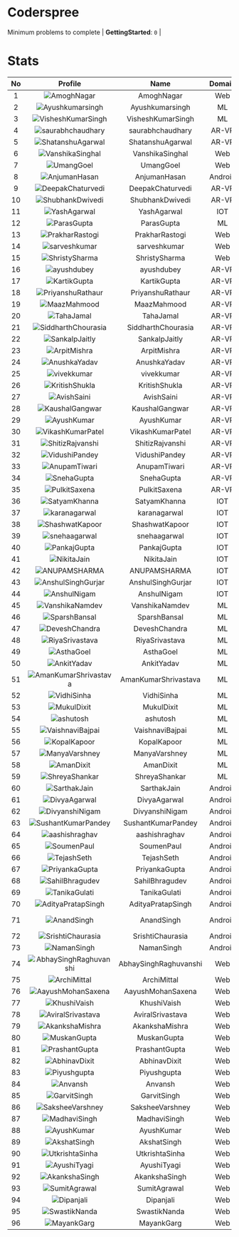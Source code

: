 
Coderspree
==========
  


Minimum problems to complete | **GettingStarted**: `0` |   

# Stats
  

|No|Profile|Name|Domain|Year|Solved|
| :---: | :---: | :---: | :---: | :---: | :---: |
|1|![AmoghNagar](https://avatars.githubusercontent.com/u/84376218?v=4&s=100)|AmoghNagar|Web|3|12|
|2|![Ayushkumarsingh](https://avatars.githubusercontent.com/u/78909117?v=4&s=100)|Ayushkumarsingh|ML|2|11|
|3|![VisheshKumarSingh](https://avatars.githubusercontent.com/u/47525494?v=4&s=100)|VisheshKumarSingh|ML|2|8|
|4|![saurabhchaudhary](https://avatars.githubusercontent.com/u/54533861?v=4&s=100)|saurabhchaudhary|AR-VR|3|7|
|5|![ShatanshuAgarwal](https://avatars.githubusercontent.com/u/63258511?v=4&s=100)|ShatanshuAgarwal|AR-VR|3|7|
|6|![VanshikaSinghal](https://avatars.githubusercontent.com/u/84376218?v=4&s=100)|VanshikaSinghal|Web|3|5|
|7|![UmangGoel](https://avatars.githubusercontent.com/u/84376218?v=4&s=100)|UmangGoel|Web|3|5|
|8|![AnjumanHasan](https://avatars.githubusercontent.com/u/84376218?v=4&s=100)|AnjumanHasan|Android|2|3|
|9|![DeepakChaturvedi](https://avatars.githubusercontent.com/u/61619479?v=4&s=100)|DeepakChaturvedi|AR-VR|3|2|
|10|![ShubhankDwivedi](https://avatars.githubusercontent.com/u/81324099?v=4&s=100)|ShubhankDwivedi|AR-VR|2ndYear|2|
|11|![YashAgarwal](https://avatars.githubusercontent.com/u/59206738?v=4&s=100)|YashAgarwal|IOT|3|2|
|12|![ParasGupta](https://avatars.githubusercontent.com/u/60445527?v=4&s=100)|ParasGupta|ML|3|2|
|13|![PrakharRastogi](https://avatars.githubusercontent.com/u/84376218?v=4&s=100)|PrakharRastogi|Web|3|2|
|14|![sarveshkumar](https://avatars.githubusercontent.com/u/84376218?v=4&s=100)|sarveshkumar|Web|3|2|
|15|![ShristySharma](https://avatars.githubusercontent.com/u/84376218?v=4&s=100)|ShristySharma|Web|3|2|
|16|![ayushdubey](https://avatars.githubusercontent.com/u/33064931?v=4&s=100)|ayushdubey|AR-VR|2|1|
|17|![KartikGupta](https://avatars.githubusercontent.com/u/57028920?v=4&s=100)|KartikGupta|AR-VR|3|1|
|18|![PriyanshuRathaur](https://avatars.githubusercontent.com/u/86730388?v=4&s=100)|PriyanshuRathaur|AR-VR|2|1|
|19|![MaazMahmood](https://avatars.githubusercontent.com/u/83294849?v=4&s=100)|MaazMahmood|AR-VR|2|1|
|20|![TahaJamal](https://avatars.githubusercontent.com/u/60614154?v=4&s=100)|TahaJamal|AR-VR|3|1|
|21|![SiddharthChourasia](https://avatars.githubusercontent.com/u/78783051?v=4&s=100)|SiddharthChourasia|AR-VR|2|1|
|22|![SankalpJaitly](https://avatars.githubusercontent.com/u/63491937?v=4&s=100)|SankalpJaitly|AR-VR|3|1|
|23|![ArpitMishra](https://avatars.githubusercontent.com/u/91672224?v=4&s=100)|ArpitMishra|AR-VR|2nd|1|
|24|![AnushkaYadav](https://avatars.githubusercontent.com/u/63538061?v=4&s=100)|AnushkaYadav|AR-VR|3|1|
|25|![vivekkumar](https://avatars.githubusercontent.com/u/60609162?v=4&s=100)|vivekkumar|AR-VR|3|1|
|26|![KritishShukla](https://avatars.githubusercontent.com/u/84233260?v=4&s=100)|KritishShukla|AR-VR|2|1|
|27|![AvishSaini](https://avatars.githubusercontent.com/u/82599778?v=4&s=100)|AvishSaini|AR-VR|2|1|
|28|![KaushalGangwar](https://avatars.githubusercontent.com/u/78899517?v=4&s=100)|KaushalGangwar|AR-VR|2|1|
|29|![AyushKumar](https://avatars.githubusercontent.com/u/77633249?v=4&s=100)|AyushKumar|AR-VR|2|1|
|30|![VikashKumarPatel](https://avatars.githubusercontent.com/u/72515535?v=4&s=100)|VikashKumarPatel|AR-VR|3|1|
|31|![ShitizRajvanshi](https://avatars.githubusercontent.com/u/86548099?v=4&s=100)|ShitizRajvanshi|AR-VR|2|1|
|32|![VidushiPandey](https://avatars.githubusercontent.com/u/86524341?v=4&s=100)|VidushiPandey|AR-VR|2|1|
|33|![AnupamTiwari](https://avatars.githubusercontent.com/u/81892907?v=4&s=100)|AnupamTiwari|AR-VR|2|1|
|34|![SnehaGupta](https://avatars.githubusercontent.com/u/63196333?v=4&s=100)|SnehaGupta|AR-VR|3|1|
|35|![PulkitSaxena](https://avatars.githubusercontent.com/u/84513589?v=4&s=100)|PulkitSaxena|AR-VR|2|1|
|36|![SatyamKhanna](https://avatars.githubusercontent.com/u/52063544?v=4&s=100)|SatyamKhanna|IOT|3|1|
|37|![karanagarwal](https://avatars.githubusercontent.com/u/86533183?v=4&s=100)|karanagarwal|IOT|2|1|
|38|![ShashwatKapoor](https://avatars.githubusercontent.com/u/74201117?v=4&s=100)|ShashwatKapoor|IOT|3|1|
|39|![snehaagarwal](https://avatars.githubusercontent.com/u/91549661?v=4&s=100)|snehaagarwal|IOT|3|1|
|40|![PankajGupta](https://avatars.githubusercontent.com/u/91672523?v=4&s=100)|PankajGupta|IOT|2|1|
|41|![NikitaJain](https://avatars.githubusercontent.com/u/91686453?v=4&s=100)|NikitaJain|IOT|2|1|
|42|![ANUPAMSHARMA](https://avatars.githubusercontent.com/u/91667813?v=4&s=100)|ANUPAMSHARMA|IOT|2|1|
|43|![AnshulSinghGurjar](https://avatars.githubusercontent.com/u/90499262?v=4&s=100)|AnshulSinghGurjar|IOT|2|1|
|44|![AnshulNigam](https://avatars.githubusercontent.com/u/74321084?v=4&s=100)|AnshulNigam|IOT|2|1|
|45|![VanshikaNamdev](https://avatars.githubusercontent.com/u/64363094?v=4&s=100)|VanshikaNamdev|ML|3|1|
|46|![SparshBansal](https://avatars.githubusercontent.com/u/78899820?v=4&s=100)|SparshBansal|ML|2|1|
|47|![DeveshChandra](https://avatars.githubusercontent.com/u/82612473?v=4&s=100)|DeveshChandra|ML|2|1|
|48|![RiyaSrivastava](https://avatars.githubusercontent.com/u/82600662?v=4&s=100)|RiyaSrivastava|ML|2|1|
|49|![AsthaGoel](https://avatars.githubusercontent.com/u/62610706?v=4&s=100)|AsthaGoel|ML|3|1|
|50|![AnkitYadav](https://avatars.githubusercontent.com/u/66520710?v=4&s=100)|AnkitYadav|ML|3|1|
|51|![AmanKumarShrivastava](https://avatars.githubusercontent.com/u/81643753?v=4&s=100)|AmanKumarShrivastava|ML|2|1|
|52|![VidhiSinha](https://avatars.githubusercontent.com/u/83163944?v=4&s=100)|VidhiSinha|ML|2|1|
|53|![MukulDixit](https://avatars.githubusercontent.com/u/55882740?v=4&s=100)|MukulDixit|ML|3|1|
|54|![ashutosh](https://avatars.githubusercontent.com/u/60190101?v=4&s=100)|ashutosh|ML|3|1|
|55|![VaishnaviBajpai](https://avatars.githubusercontent.com/u/82597311?v=4&s=100)|VaishnaviBajpai|ML|2|1|
|56|![KopalKapoor](https://avatars.githubusercontent.com/u/82762079?v=4&s=100)|KopalKapoor|ML|2|1|
|57|![ManyaVarshney](https://avatars.githubusercontent.com/u/82599650?v=4&s=100)|ManyaVarshney|ML|2|1|
|58|![AmanDixit](https://avatars.githubusercontent.com/u/82611683?v=4&s=100)|AmanDixit|ML|2|1|
|59|![ShreyaShankar](https://avatars.githubusercontent.com/u/65847819?v=4&s=100)|ShreyaShankar|ML|3|1|
|60|![SarthakJain](https://avatars.githubusercontent.com/u/82282277?v=4&s=100)|SarthakJain|Android|2|1|
|61|![DivyaAgarwal](https://avatars.githubusercontent.com/u/90633079?v=4&s=100)|DivyaAgarwal|Android|2|1|
|62|![DivyanshiNigam](https://avatars.githubusercontent.com/u/84011987?v=4&s=100)|DivyanshiNigam|Android|2|1|
|63|![SushantKumarPandey](https://avatars.githubusercontent.com/u/84376218?v=4&s=100)|SushantKumarPandey|Android|2|1|
|64|![aashishraghav](https://avatars.githubusercontent.com/u/84376218?v=4&s=100)|aashishraghav|Android|2|1|
|65|![SoumenPaul](https://avatars.githubusercontent.com/u/84376218?v=4&s=100)|SoumenPaul|Android|2|1|
|66|![TejashSeth](https://avatars.githubusercontent.com/u/84376218?v=4&s=100)|TejashSeth|Android|2|1|
|67|![PriyankaGupta](https://avatars.githubusercontent.com/u/84376218?v=4&s=100)|PriyankaGupta|Android|2|1|
|68|![SahilBhragudev](https://avatars.githubusercontent.com/u/84376218?v=4&s=100)|SahilBhragudev|Android|2|1|
|69|![TanikaGulati](https://avatars.githubusercontent.com/u/84376218?v=4&s=100)|TanikaGulati|Android|2|1|
|70|![AdityaPratapSingh](https://avatars.githubusercontent.com/u/84376218?v=4&s=100)|AdityaPratapSingh|Android|2|1|
|71|![AnandSingh](https://avatars.githubusercontent.com/u/84376218?v=4&s=100)|AnandSingh|Android|Invalid Foldername|1|
|72|![SrishtiChaurasia](https://avatars.githubusercontent.com/u/84376218?v=4&s=100)|SrishtiChaurasia|Android|2|1|
|73|![NamanSingh](https://avatars.githubusercontent.com/u/84376218?v=4&s=100)|NamanSingh|Android|2|1|
|74|![AbhaySinghRaghuvanshi](https://avatars.githubusercontent.com/u/84376218?v=4&s=100)|AbhaySinghRaghuvanshi|Web|2|1|
|75|![ArchiMittal](https://avatars.githubusercontent.com/u/84376218?v=4&s=100)|ArchiMittal|Web|2|1|
|76|![AayushMohanSaxena](https://avatars.githubusercontent.com/u/84376218?v=4&s=100)|AayushMohanSaxena|Web|2|1|
|77|![KhushiVaish](https://avatars.githubusercontent.com/u/84376218?v=4&s=100)|KhushiVaish|Web|2|1|
|78|![AviralSrivastava](https://avatars.githubusercontent.com/u/84376218?v=4&s=100)|AviralSrivastava|Web|2|1|
|79|![AkankshaMishra](https://avatars.githubusercontent.com/u/84376218?v=4&s=100)|AkankshaMishra|Web|2|1|
|80|![MuskanGupta](https://avatars.githubusercontent.com/u/84376218?v=4&s=100)|MuskanGupta|Web|3|1|
|81|![PrashantGupta](https://avatars.githubusercontent.com/u/84376218?v=4&s=100)|PrashantGupta|Web|3|1|
|82|![AbhinavDixit](https://avatars.githubusercontent.com/u/84376218?v=4&s=100)|AbhinavDixit|Web|3|1|
|83|![Piyushgupta](https://avatars.githubusercontent.com/u/84376218?v=4&s=100)|Piyushgupta|Web|2|1|
|84|![Anvansh](https://avatars.githubusercontent.com/u/84376218?v=4&s=100)|Anvansh|Web|2|1|
|85|![GarvitSingh](https://avatars.githubusercontent.com/u/84376218?v=4&s=100)|GarvitSingh|Web|2|1|
|86|![SaksheeVarshney](https://avatars.githubusercontent.com/u/84376218?v=4&s=100)|SaksheeVarshney|Web|3|1|
|87|![MadhaviSingh](https://avatars.githubusercontent.com/u/84376218?v=4&s=100)|MadhaviSingh|Web|2|1|
|88|![AyushKumar](https://avatars.githubusercontent.com/u/84376218?v=4&s=100)|AyushKumar|Web|2|1|
|89|![AkshatSingh](https://avatars.githubusercontent.com/u/84376218?v=4&s=100)|AkshatSingh|Web|2|1|
|90|![UtkrishtaSinha](https://avatars.githubusercontent.com/u/84376218?v=4&s=100)|UtkrishtaSinha|Web|2|1|
|91|![AyushiTyagi](https://avatars.githubusercontent.com/u/84376218?v=4&s=100)|AyushiTyagi|Web|3|1|
|92|![AkankshaSingh](https://avatars.githubusercontent.com/u/84376218?v=4&s=100)|AkankshaSingh|Web|2|1|
|93|![SumitAgrawal](https://avatars.githubusercontent.com/u/84376218?v=4&s=100)|SumitAgrawal|Web|2|1|
|94|![Dipanjali](https://avatars.githubusercontent.com/u/84376218?v=4&s=100)|Dipanjali|Web|2|1|
|95|![SwastikNanda](https://avatars.githubusercontent.com/u/84376218?v=4&s=100)|SwastikNanda|Web|2|1|
|96|![MayankGarg](https://avatars.githubusercontent.com/u/84376218?v=4&s=100)|MayankGarg|Web|2|1|
